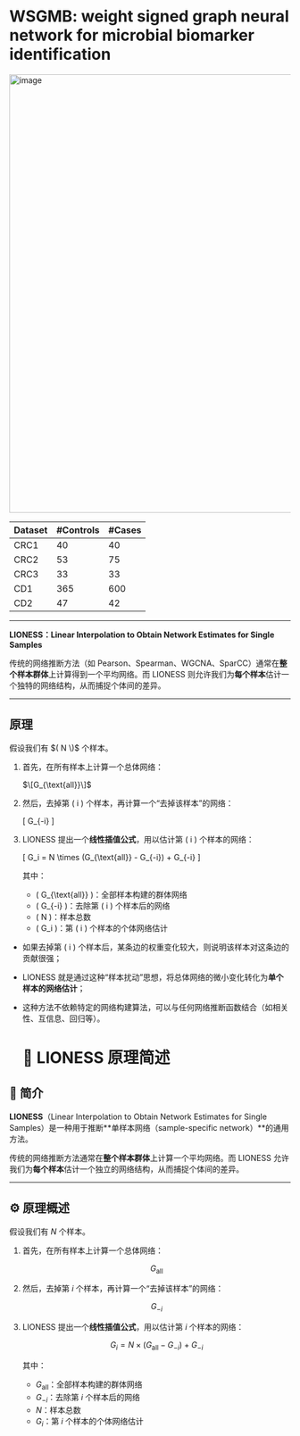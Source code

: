 # WSGMB: weight signed graph neural network for microbial biomarker identification
<img width="1173" height="786" alt="image" src="https://github.com/user-attachments/assets/23a0a69f-386e-4486-af34-560ad56055c6" /> 

| Dataset | #Controls | #Cases |
|---------|---------|---------|
| CRC1   | 40   | 40   |
| CRC2   | 53   | 75   |
| CRC3   | 33   | 33   |
| CD1   | 365   | 600   |
| CD2   | 47   | 42   | 

---
**LIONESS：Linear Interpolation to Obtain Network Estimates for Single Samples**

传统的网络推断方法（如 Pearson、Spearman、WGCNA、SparCC）通常在**整个样本群体**上计算得到一个平均网络。而 LIONESS 则允许我们为**每个样本**估计一个独特的网络结构，从而捕捉个体间的差异。

---

## 原理

假设我们有 $( N \)$ 个样本。

1. 首先，在所有样本上计算一个总体网络：

   $\[G_{\text{all}}\]$

2. 然后，去掉第 \( i \) 个样本，再计算一个“去掉该样本”的网络：

   \[
   G_{-i}
   \]

3. LIONESS 提出一个**线性插值公式**，用以估计第 \( i \) 个样本的网络：

   \[
   G_i = N \times (G_{\text{all}} - G_{-i}) + G_{-i}
   \]

   其中：
   - \( G_{\text{all}} \)：全部样本构建的群体网络  
   - \( G_{-i} \)：去除第 \( i \) 个样本后的网络  
   - \( N \)：样本总数  
   - \( G_i \)：第 \( i \) 个样本的个体网络估计

- 如果去掉第 \( i \) 个样本后，某条边的权重变化较大，则说明该样本对这条边的贡献很强；
- LIONESS 就是通过这种“样本扰动”思想，将总体网络的微小变化转化为**单个样本的网络估计**；
- 这种方法不依赖特定的网络构建算法，可以与任何网络推断函数结合（如相关性、互信息、回归等）。

  # 🦁 LIONESS 原理简述

## 📘 简介

**LIONESS**（Linear Interpolation to Obtain Network Estimates for Single Samples）是一种用于推断**单样本网络（sample-specific network）**的通用方法。

传统的网络推断方法通常在**整个样本群体**上计算一个平均网络。而 LIONESS 允许我们为**每个样本**估计一个独立的网络结构，从而捕捉个体间的差异。

---

## ⚙️ 原理概述

假设我们有 $N$ 个样本。

1. 首先，在所有样本上计算一个总体网络：

   $$
   G_{\text{all}}
   $$

2. 然后，去掉第 $i$ 个样本，再计算一个“去掉该样本”的网络：

   $$
   G_{-i}
   $$

3. LIONESS 提出一个**线性插值公式**，用以估计第 $i$ 个样本的网络：

   $$
   G_i = N \times (G_{\text{all}} - G_{-i}) + G_{-i}
   $$

   其中：

   * $G_{\text{all}}$：全部样本构建的群体网络
   * $G_{-i}$：去除第 $i$ 个样本后的网络
   * $N$：样本总数
   * $G_i$：第 $i$ 个样本的个体网络估计



